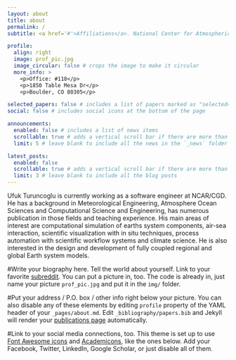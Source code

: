 ```yaml
---
layout: about
title: about
permalink: /
subtitle: <a href='#'>Affiliations</a>. National Center for Atmospheric Research, Boulder, CO, US

profile:
  align: right
  image: prof_pic.jpg
  image_circular: false # crops the image to make it circular
  more_info: >
    <p>Office: #118</p>
    <p>1850 Table Mesa Dr</p>
    <p>Boulder, CO 80305</p>

selected_papers: false # includes a list of papers marked as "selected={true}"
social: false # includes social icons at the bottom of the page

announcements:
  enabled: false # includes a list of news items
  scrollable: true # adds a vertical scroll bar if there are more than 3 news items
  limit: 5 # leave blank to include all the news in the `_news` folder

latest_posts:
  enabled: false
  scrollable: true # adds a vertical scroll bar if there are more than 3 new posts items
  limit: 3 # leave blank to include all the blog posts
---
```


Ufuk Turuncoglu is currently working as a software engineer at NCAR/CGD. He has a background in Meteorological Engineering, Atmosphere Ocean Sciences and Computational Science and Engineering, has numerous publication in those fields and teaching experience. His main areas of interest are computational simulation of earths system components, air-sea interaction, scientific visualization with in situ techniques, process automation with scientific workflow systems and climate science. He is also interested in the design and development of fully coupled regional and global Earth system models.

#Write your biography here. Tell the world about yourself. Link to your favorite [subreddit](http://reddit.com). You can put a picture in, too. The code is already in, just name your picture `prof_pic.jpg` and put it in the `img/` folder.

#Put your address / P.O. box / other info right below your picture. You can also disable any of these elements by editing `profile` property of the YAML header of your `_pages/about.md`. Edit `_bibliography/papers.bib` and Jekyll will render your [publications page](/al-folio/publications/) automatically.

#Link to your social media connections, too. This theme is set up to use [Font Awesome icons](https://fontawesome.com/) and [Academicons](https://jpswalsh.github.io/academicons/), like the ones below. Add your Facebook, Twitter, LinkedIn, Google Scholar, or just disable all of them.
